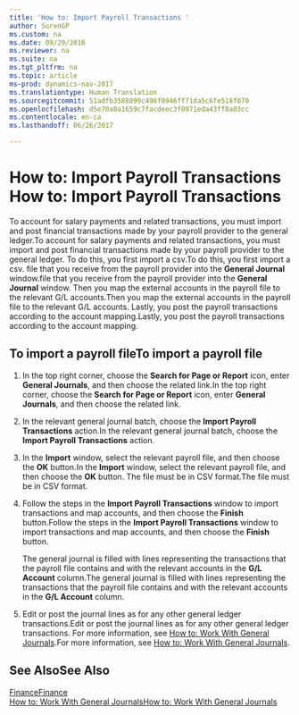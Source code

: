 ```yaml
---
title: 'How to: Import Payroll Transactions '
author: SorenGP
ms.custom: na
ms.date: 09/29/2016
ms.reviewer: na
ms.suite: na
ms.tgt_pltfrm: na
ms.topic: article
ms-prod: dynamics-nav-2017
ms.translationtype: Human Translation
ms.sourcegitcommit: 51adfb3588099c496f0946ff71da5c6fe518f070
ms.openlocfilehash: d5e70a0a1659c7facdeec3f0971eda43ff8a03cc
ms.contentlocale: en-ca
ms.lasthandoff: 06/26/2017

---
```


# <a name="how-to-import-payroll-transactions"></a><span data-ttu-id="e995f-102">How to: Import Payroll Transactions </span><span class="sxs-lookup"><span data-stu-id="e995f-102">How to: Import Payroll Transactions</span></span>
<span data-ttu-id="e995f-103">To account for salary payments and related transactions, you must import and post financial transactions made by your payroll provider to the general ledger.</span><span class="sxs-lookup"><span data-stu-id="e995f-103">To account for salary payments and related transactions, you must import and post financial transactions made by your payroll provider to the general ledger.</span></span> <span data-ttu-id="e995f-104">To do this, you first import a csv.</span><span class="sxs-lookup"><span data-stu-id="e995f-104">To do this, you first import a csv.</span></span> <span data-ttu-id="e995f-105">file that you receive from the payroll provider into the **General Journal** window.</span><span class="sxs-lookup"><span data-stu-id="e995f-105">file that you receive from the payroll provider into the **General Journal** window.</span></span> <span data-ttu-id="e995f-106">Then you map the external accounts in the payroll file to the relevant G/L accounts.</span><span class="sxs-lookup"><span data-stu-id="e995f-106">Then you map the external accounts in the payroll file to the relevant G/L accounts.</span></span> <span data-ttu-id="e995f-107">Lastly, you post the payroll transactions according to the account mapping.</span><span class="sxs-lookup"><span data-stu-id="e995f-107">Lastly, you post the payroll transactions according to the account mapping.</span></span>

## <a name="to-import-a-payroll-file"></a><span data-ttu-id="e995f-108">To import a payroll file</span><span class="sxs-lookup"><span data-stu-id="e995f-108">To import a payroll file</span></span>
1. <span data-ttu-id="e995f-109">In the top right corner, choose the **Search for Page or Report** icon, enter **General Journals**, and then choose the related link.</span><span class="sxs-lookup"><span data-stu-id="e995f-109">In the top right corner, choose the **Search for Page or Report** icon, enter **General Journals**, and then choose the related link.</span></span>
2. <span data-ttu-id="e995f-110">In the relevant general journal batch, choose the **Import Payroll Transactions** action.</span><span class="sxs-lookup"><span data-stu-id="e995f-110">In the relevant general journal batch, choose the **Import Payroll Transactions** action.</span></span>
3. <span data-ttu-id="e995f-111">In the **Import** window, select the relevant payroll file, and then choose the **OK** button.</span><span class="sxs-lookup"><span data-stu-id="e995f-111">In the **Import** window, select the relevant payroll file, and then choose the **OK** button.</span></span> <span data-ttu-id="e995f-112">The file must be in CSV format.</span><span class="sxs-lookup"><span data-stu-id="e995f-112">The file must be in CSV format.</span></span> 
4. <span data-ttu-id="e995f-113">Follow the steps in the **Import Payroll Transactions** window to import transactions and map accounts, and then choose the **Finish** button.</span><span class="sxs-lookup"><span data-stu-id="e995f-113">Follow the steps in the **Import Payroll Transactions** window to import transactions and map accounts, and then choose the **Finish** button.</span></span>

    <span data-ttu-id="e995f-114">The general journal is filled with lines representing the transactions that the payroll file contains and with the relevant accounts in the **G/L Account** column.</span><span class="sxs-lookup"><span data-stu-id="e995f-114">The general journal is filled with lines representing the transactions that the payroll file contains and with the relevant accounts in the **G/L Account** column.</span></span>
4. <span data-ttu-id="e995f-115">Edit or post the journal lines as for any other general ledger transactions.</span><span class="sxs-lookup"><span data-stu-id="e995f-115">Edit or post the journal lines as for any other general ledger transactions.</span></span> <span data-ttu-id="e995f-116">For more information, see [How to: Work With General Journals](ui-work-general-journals.md).</span><span class="sxs-lookup"><span data-stu-id="e995f-116">For more information, see [How to: Work With General Journals](ui-work-general-journals.md).</span></span>   

## <a name="see-also"></a><span data-ttu-id="e995f-117">See Also</span><span class="sxs-lookup"><span data-stu-id="e995f-117">See Also</span></span>
[<span data-ttu-id="e995f-118">Finance</span><span class="sxs-lookup"><span data-stu-id="e995f-118">Finance</span></span>](finance-setup.md)  
[<span data-ttu-id="e995f-119">How to: Work With General Journals</span><span class="sxs-lookup"><span data-stu-id="e995f-119">How to: Work With General Journals</span></span>](ui-work-general-journals.md)  

